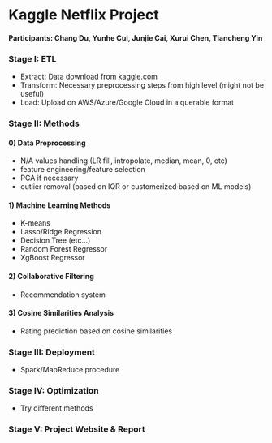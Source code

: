 # Kaggle Netflix Project 

#### Participants: Chang Du, Yunhe Cui, Junjie Cai, Xurui Chen, Tiancheng Yin

### Stage I: ETL 
- Extract: Data download from kaggle.com 
- Transform: Necessary preprocessing steps from high level (might not be useful)
- Load: Upload on AWS/Azure/Google Cloud in a querable format

### Stage II: Methods
#### 0) Data Preprocessing 
- N/A values handling (LR fill, intropolate, median, mean, 0, etc)
- feature engineering/feature selection
- PCA if necessary 
- outlier removal (based on IQR or customerized based on ML models)
#### 1) Machine Learning Methods 
- K-means
- Lasso/Ridge Regression
- Decision Tree (etc...)
- Random Forest Regressor 
- XgBoost Regressor 
#### 2) Collaborative Filtering 
- Recommendation system 
#### 3) Cosine Similarities Analysis 
- Rating prediction based on cosine similarities 
### Stage III: Deployment 
- Spark/MapReduce procedure 

### Stage IV: Optimization 
- Try different methods 

### Stage V: Project Website & Report 
